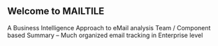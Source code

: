 ## Welcome to MAILTILE

A Business Intelligence Approach to eMail analysis 
Team / Component based Summary – Much organized email tracking in Enterprise level 


